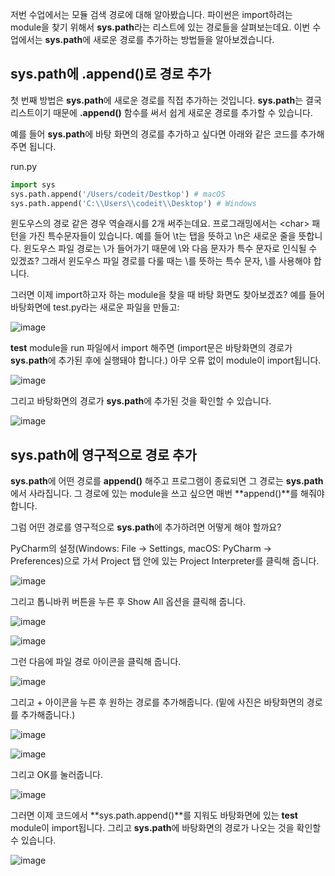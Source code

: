 저번 수업에서는 모듈 검색 경로에 대해 알아봤습니다. 파이썬은 import하려는 module을 찾기 위해서 **sys.path**라는 리스트에 있는 경로들을 살펴보는데요. 이번 수업에서는 **sys.path**에 새로운 경로를 추가하는 방법들을 알아보겠습니다.

## sys.path에 .append()로 경로 추가

첫 번째 방법은 **sys.path**에 새로운 경로를 직접 추가하는 것입니다. **sys.path**는 결국 리스트이기 때문에 **.append()** 함수를 써서 쉽게 새로운 경로를 추가할 수 있습니다.

예를 들어 **sys.path**에 바탕 화면의 경로를 추가하고 싶다면 아래와 같은 코드를 추가해 주면 됩니다.

run.py
``` python
import sys
sys.path.append('/Users/codeit/Destkop') # macOS
sys.path.append('C:\\Users\\codeit\\Desktop') # Windows
```

윈도우스의 경로 같은 경우 역슬래시를 2개 써주는데요. 프로그래밍에서는 \<char> 패턴을 가진 특수문자들이 있습니다. 예를 들어 \t는 탭을 뜻하고 \n은 새로운 줄을 뜻합니다. 윈도우스 파일 경로는 \가 들어가기 때문에 \와 다음 문자가 특수 문자로 인식될 수 있겠죠? 그래서 윈도우스 파일 경로를 다룰 때는 \를 뜻하는 특수 문자, \\를 사용해야 합니다.

그러면 이제 import하고자 하는 module을 찾을 때 바탕 화면도 찾아보겠죠? 예를 들어 바탕화면에 test.py라는 새로운 파일을 만들고:

![image](https://user-images.githubusercontent.com/64893709/112156007-35da9f80-8c29-11eb-8378-a5070362ad23.png)

**test** module을 run 파일에서 import 해주면 (import문은 바탕화면의 경로가 **sys.path**에 추가된 후에 실행돼야 합니다.) 아무 오류 없이 module이 import됩니다.

![image](https://user-images.githubusercontent.com/64893709/112156306-789c7780-8c29-11eb-9fdb-35f6ffdac664.png)

그리고 바탕화면의 경로가 **sys.path**에 추가된 것을 확인할 수 있습니다.

![image](https://user-images.githubusercontent.com/64893709/112156385-8baf4780-8c29-11eb-80d0-8d99cb6b76c8.png)

## sys.path에 영구적으로 경로 추가

**sys.path**에 어떤 경로를 **append()** 해주고 프로그램이 종료되면 그 경로는 **sys.path**에서 사라집니다. 그 경로에 있는 module을 쓰고 싶으면 매번 **append()**를 해줘야 합니다.

그럼 어떤 경로를 영구적으로 **sys.path**에 추가하려면 어떻게 해야 할까요?

PyCharm의 설정(Windows: File -> Settings, macOS: PyCharm -> Preferences)으로 가서 Project 탭 안에 있는 Project Interpreter를 클릭해 줍니다.

![image](https://user-images.githubusercontent.com/64893709/112156721-dd57d200-8c29-11eb-9f3b-ad76daa45c73.png)

그리고 톱니바퀴 버튼을 누른 후 Show All 옵션을 클릭해 줍니다.

![image](https://user-images.githubusercontent.com/64893709/112156802-eea0de80-8c29-11eb-81f0-2a0ced66f3c9.png)

![image](https://user-images.githubusercontent.com/64893709/112156845-f8c2dd00-8c29-11eb-9491-de6e879966d2.png)

그런 다음에 파일 경로 아이콘을 클릭해 줍니다.

![image](https://user-images.githubusercontent.com/64893709/112156910-09735300-8c2a-11eb-8d5d-9239a13bdeaa.png)

그리고 + 아이콘을 누른 후 원하는 경로를 추가해줍니다. (밑에 사진은 바탕화면의 경로를 추가해줍니다.)

![image](https://user-images.githubusercontent.com/64893709/112158108-34aa7200-8c2b-11eb-91fa-0e5e96016a26.png)

![image](https://user-images.githubusercontent.com/64893709/112158152-3ffd9d80-8c2b-11eb-9d7e-23265c9d5eb8.png)

그리고 OK를 눌러줍니다.

![image](https://user-images.githubusercontent.com/64893709/112158226-4f7ce680-8c2b-11eb-9a07-f4e9d30074bb.png)

그러면 이제 코드에서 **sys.path.append()**를 지워도 바탕화면에 있는 **test** module이 import됩니다. 그리고 **sys.path**에 바탕화면의 경로가 나오는 것을 확인할 수 있습니다.

![image](https://user-images.githubusercontent.com/64893709/112158389-76d3b380-8c2b-11eb-8c60-b2375afaced5.png)


